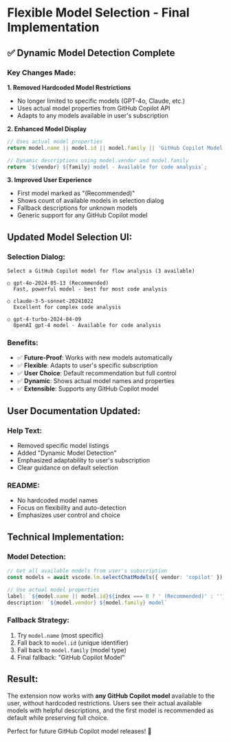 # Flexible Model Selection - Final Implementation

## ✅ **Dynamic Model Detection Complete**

### **Key Changes Made:**

**1. Removed Hardcoded Model Restrictions**
- No longer limited to specific models (GPT-4o, Claude, etc.)
- Uses actual model properties from GitHub Copilot API
- Adapts to any models available in user's subscription

**2. Enhanced Model Display**
```typescript
// Uses actual model properties
return model.name || model.id || model.family || 'GitHub Copilot Model';

// Dynamic descriptions using model.vendor and model.family
return `${vendor} ${family} model - Available for code analysis`;
```

**3. Improved User Experience**
- First model marked as "(Recommended)" 
- Shows count of available models in selection dialog
- Fallback descriptions for unknown models
- Generic support for any GitHub Copilot model

## **Updated Model Selection UI:**

### **Selection Dialog:**
```
Select a GitHub Copilot model for flow analysis (3 available)

○ gpt-4o-2024-05-13 (Recommended)
  Fast, powerful model - best for most code analysis

○ claude-3-5-sonnet-20241022  
  Excellent for complex code analysis

○ gpt-4-turbo-2024-04-09
  OpenAI gpt-4 model - Available for code analysis
```

### **Benefits:**
- ✅ **Future-Proof**: Works with new models automatically
- ✅ **Flexible**: Adapts to user's specific subscription
- ✅ **User Choice**: Default recommendation but full control
- ✅ **Dynamic**: Shows actual model names and properties
- ✅ **Extensible**: Supports any GitHub Copilot model

## **User Documentation Updated:**

### **Help Text:**
- Removed specific model listings
- Added "Dynamic Model Detection" 
- Emphasized adaptability to user's subscription
- Clear guidance on default selection

### **README:**
- No hardcoded model names
- Focus on flexibility and auto-detection
- Emphasizes user control and choice

## **Technical Implementation:**

### **Model Detection:**
```typescript
// Get all available models from user's subscription
const models = await vscode.lm.selectChatModels({ vendor: 'copilot' });

// Use actual model properties
label: `${model.name || model.id}${index === 0 ? ' (Recommended)' : ''}`,
description: `${model.vendor} ${model.family} model`
```

### **Fallback Strategy:**
1. Try `model.name` (most specific)
2. Fall back to `model.id` (unique identifier)  
3. Fall back to `model.family` (model type)
4. Final fallback: "GitHub Copilot Model"

## **Result:**
The extension now works with **any GitHub Copilot model** available to the user, without hardcoded restrictions. Users see their actual available models with helpful descriptions, and the first model is recommended as default while preserving full choice.

Perfect for future GitHub Copilot model releases! 🚀
